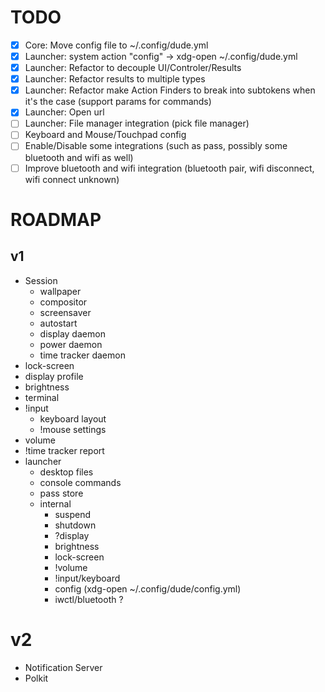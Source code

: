 # TODO

- [x] Core: Move config file to ~/.config/dude.yml
- [x] Launcher: system action "config" -> xdg-open ~/.config/dude.yml
- [x] Launcher: Refactor to decouple UI/Controler/Results
- [x] Launcher: Refactor results to multiple types
- [x] Launcher: Refactor make Action Finders to break into subtokens when it's the case (support params for commands) 
- [x] Launcher: Open url
- [ ] Launcher: File manager integration (pick file manager)
- [ ] Keyboard and Mouse/Touchpad config
- [ ] Enable/Disable some integrations (such as pass, possibly some bluetooth and wifi as well)
- [ ] Improve bluetooth and wifi integration (bluetooth pair, wifi disconnect, wifi connect unknown) 

# ROADMAP
## v1 
  * Session
      * wallpaper
      * compositor
      * screensaver
      * autostart
      * display daemon
      * power daemon
      * time tracker daemon
  * lock-screen
  * display profile 
  * brightness
  * terminal
  * !input
    * keyboard layout
    * !mouse settings
  * volume
  * !time tracker report
  * launcher
    * desktop files
    * console commands
    * pass store
    * internal
      * suspend
      * shutdown
      * ?display
      * brightness
      * lock-screen
      * !volume
      * !input/keyboard
      * config (xdg-open ~/.config/dude/config.yml)
      * iwctl/bluetooth ?
# v2
  * Notification Server
  * Polkit